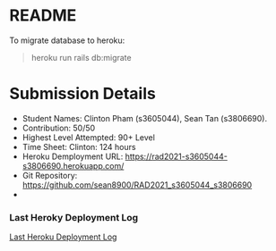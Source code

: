 # README

To migrate database to heroku:
> heroku run rails db:migrate

# Submission Details #
* Student Names: Clinton Pham (s3605044), Sean Tan (s3806690). 
* Contribution: 50/50
* Highest Level Attempted: 90+ Level
* Time Sheet: Clinton: 124 hours
* Heroku Demployment URL: https://rad2021-s3605044-s3806690.herokuapp.com/
* Git Repository: https://github.com/sean8900/RAD2021_s3605044_s3806690
* 
### Last Heroky Deployment Log ###
[Last Heroku Deployment Log](/RAD_Assignment/last-heroku-deployment-log.txt)

